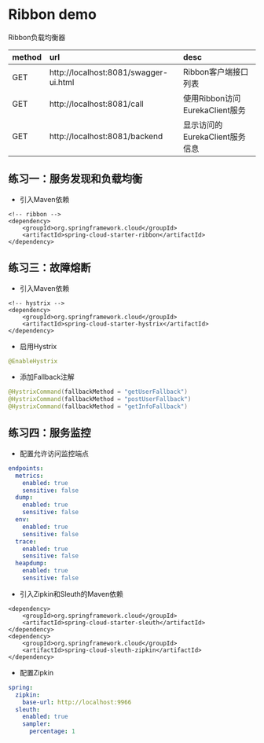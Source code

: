 # Ribbon demo

Ribbon负载均衡器

|method|url|desc|
|:---|:---|:---|
|GET|http://localhost:8081/swagger-ui.html|Ribbon客户端接口列表|
|GET|http://localhost:8081/call|使用Ribbon访问EurekaClient服务|
|GET|http://localhost:8081/backend|显示访问的EurekaClient服务信息|

## 练习一：服务发现和负载均衡

* 引入Maven依赖

``` maven
<!-- ribbon -->
<dependency>
    <groupId>org.springframework.cloud</groupId>
    <artifactId>spring-cloud-starter-ribbon</artifactId>
</dependency>
```


## 练习三：故障熔断

* 引入Maven依赖

``` maven
<!-- hystrix -->
<dependency>
    <groupId>org.springframework.cloud</groupId>
    <artifactId>spring-cloud-starter-hystrix</artifactId>
</dependency>
```

* 启用Hystrix

``` java
@EnableHystrix
```

* 添加Fallback注解

``` java
@HystrixCommand(fallbackMethod = "getUserFallback")
@HystrixCommand(fallbackMethod = "postUserFallback")
@HystrixCommand(fallbackMethod = "getInfoFallback")
```

## 练习四：服务监控

* 配置允许访问监控端点

``` yaml
endpoints:
  metrics:
    enabled: true
    sensitive: false
  dump:
    enabled: true
    sensitive: false
  env:
    enabled: true
    sensitive: false
  trace:
    enabled: true
    sensitive: false
  heapdump:
    enabled: true
    sensitive: false
```

* 引入Zipkin和Sleuth的Maven依赖  

``` maven
<dependency>
    <groupId>org.springframework.cloud</groupId>
    <artifactId>spring-cloud-starter-sleuth</artifactId>
</dependency>
<dependency>
    <groupId>org.springframework.cloud</groupId>
    <artifactId>spring-cloud-sleuth-zipkin</artifactId>
</dependency>
```

* 配置Zipkin

``` yaml
spring:
  zipkin:
    base-url: http://localhost:9966
  sleuth:
    enabled: true
    sampler:
      percentage: 1
```